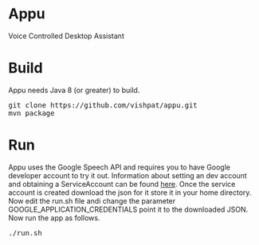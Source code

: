 # Appu
Voice Controlled Desktop Assistant

# Build
Appu needs Java 8 (or greater) to build.

<pre>
git clone https://github.com/vishpat/appu.git
mvn package
</pre>

# Run
Appu uses the Google Speech API and requires you to have Google developer account to try it out. Information about setting an dev account and obtaining a ServiceAccount can be found [here](https://developers.google.com/identity/protocols/application-default-credentials). Once the service account is created download the json for it store it in your home directory. Now edit the run.sh file andi change the parameter GOOGLE_APPLICATION_CREDENTIALS point it to the downloaded JSON. Now run the app as follows. 

<pre>
./run.sh
</pre>
